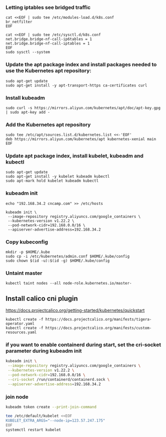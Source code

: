 ### Letting iptables see bridged traffic

```shell
cat <<EOF | sudo tee /etc/modules-load.d/k8s.conf
br_netfilter
EOF

cat <<EOF | sudo tee /etc/sysctl.d/k8s.conf
net.bridge.bridge-nf-call-ip6tables = 1
net.bridge.bridge-nf-call-iptables = 1
EOF
sudo sysctl --system
```

### Update the apt package index and install packages needed to use the Kubernetes apt repository:

```shell
sudo apt-get update
sudo apt-get install -y apt-transport-https ca-certificates curl
```

### Install kubeadm

```shell
sudo curl -s https://mirrors.aliyun.com/kubernetes/apt/doc/apt-key.gpg | sudo apt-key add -
```

### Add the Kubernetes apt repository

```shell
sudo tee /etc/apt/sources.list.d/kubernetes.list <<-'EOF'
deb https://mirrors.aliyun.com/kubernetes/apt kubernetes-xenial main
EOF
```

### Update apt package index, install kubelet, kubeadm and kubectl

```shell
sudo apt-get update
sudo apt-get install -y kubelet kubeadm kubectl
sudo apt-mark hold kubelet kubeadm kubectl
```

### kubeadm init

```shell
echo "192.168.34.2 cncamp.com" >> /etc/hosts
```

```shell
kubeadm init \
 --image-repository registry.aliyuncs.com/google_containers \
 --kubernetes-version v1.22.2 \
 --pod-network-cidr=192.168.0.0/16 \
 --apiserver-advertise-address=192.168.34.2
```

### Copy kubeconfig

```shell
mkdir -p $HOME/.kube
sudo cp -i /etc/kubernetes/admin.conf $HOME/.kube/config
sudo chown $(id -u):$(id -g) $HOME/.kube/config
```

### Untaint master

```shell
kubectl taint nodes --all node-role.kubernetes.io/master-
```

## Install calico cni plugin

https://docs.projectcalico.org/getting-started/kubernetes/quickstart

```shell
kubectl create -f https://docs.projectcalico.org/manifests/tigera-operator.yaml
kubectl create -f https://docs.projectcalico.org/manifests/custom-resources.yaml
```

### if you want to enable containerd during start, set the cri-socket parameter during kubeadm init

```sh
kubeadm init \
 --image-repository registry.aliyuncs.com/google_containers \
 --kubernetes-version v1.22.2 \
 --pod-network-cidr=192.168.0.0/16 \
 --cri-socket /run/containerd/containerd.sock \
 --apiserver-advertise-address=192.168.34.2
 ```

### join node

```sh
kubeadm token create --print-join-command

tee /etc/default/kubelet <<EOF
KUBELET_EXTRA_ARGS="--node-ip=123.57.247.175"
EOF
systemctl restart kubelet

```
